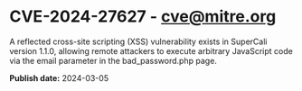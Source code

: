 # CVE-2024-27627 - cve@mitre.org

A reflected cross-site scripting (XSS) vulnerability exists in SuperCali version 1.1.0, allowing remote attackers to execute arbitrary JavaScript code via the email parameter in the bad_password.php page.

**Publish date:** 2024-03-05
